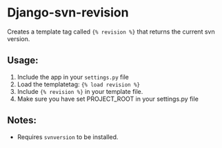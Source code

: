 # Django-svn-revision

Creates a template tag called ``{% revision %}`` that returns the current svn version.

## Usage:
1.  Include the app in your ``settings.py`` file
2.  Load the templatetag: ``{% load revision %}``
3.  Include ``{% revision %}`` in your template file.
4.  Make sure you have set PROJECT_ROOT in your settings.py file

## Notes:
* Requires ``svnversion`` to be installed.
